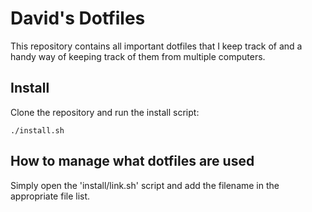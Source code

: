 # David's Dotfiles
This repository contains all important dotfiles that I keep track of and a handy way of keeping track of them from multiple computers.

## Install
Clone the repository and run the install script:

`./install.sh`

## How to manage what dotfiles are used
Simply open the 'install/link.sh' script and add the filename in the appropriate file list.
